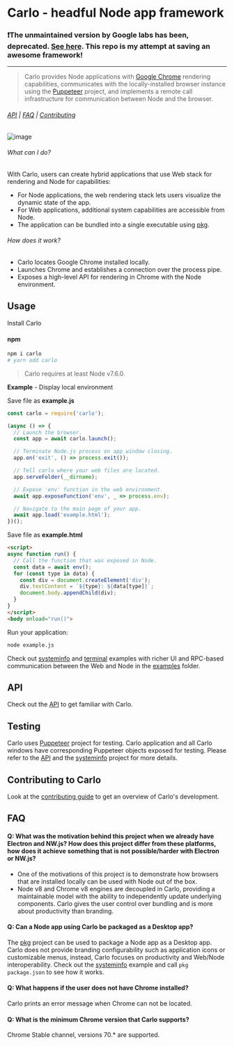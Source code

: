 # Carlo - headful Node app framework

### ❗The unmaintained version by Google labs has been, deprecated. [See here](https://github.com/GoogleChromeLabs/carlo/issues/163#issuecomment-592238093). This repo is my attempt at saving an awesome framework!

-----------------------


> Carlo provides Node applications with [Google Chrome](https://www.google.com/chrome/) rendering capabilities, communicates with the locally-installed browser instance using the [Puppeteer](https://github.com/GoogleChrome/puppeteer/) project, and implements a remote call infrastructure for communication between Node and the browser.

###### [API](https://github.com/GoogleChromeLabs/carlo/blob/master/API.md) | [FAQ](#faq) | [Contributing](https://github.com/GoogleChromeLabs/carlo/blob/master/CONTRIBUTING.md)

![image](https://user-images.githubusercontent.com/883973/47826256-0531fc80-dd34-11e8-9c8d-c1b93a6ba631.png)

<!-- [START usecases] -->
###### What can I do?

With Carlo, users can create hybrid applications that use Web stack for rendering and Node for capabilities:
- For Node applications, the web rendering stack lets users visualize the dynamic state of the app. 
- For Web applications, additional system capabilities are accessible from Node.
- The application can be bundled into a single executable using [pkg](https://github.com/zeit/pkg).

###### How does it work?

- Carlo locates Google Chrome installed locally.
- Launches Chrome and establishes a connection over the process pipe.
- Exposes a high-level API for rendering in Chrome with the Node environment.

<!-- [END usecases] -->

<!-- [START getstarted] -->

## Usage

Install Carlo

#### npm
```bash
npm i carlo
# yarn add carlo
```

> Carlo requires at least Node v7.6.0.

**Example** - Display local environment

Save file as **example.js**

```js
const carlo = require('carlo');

(async () => {
  // Launch the browser.
  const app = await carlo.launch();

  // Terminate Node.js process on app window closing.
  app.on('exit', () => process.exit());

  // Tell carlo where your web files are located.
  app.serveFolder(__dirname);

  // Expose 'env' function in the web environment.
  await app.exposeFunction('env', _ => process.env);

  // Navigate to the main page of your app.
  await app.load('example.html');
})();
```

Save file as **example.html**

```html
<script>
async function run() {
  // Call the function that was exposed in Node.
  const data = await env();
  for (const type in data) {
    const div = document.createElement('div');
    div.textContent = `${type}: ${data[type]}`;
    document.body.appendChild(div);
  }
}
</script>
<body onload="run()">
```

Run your application:

```bash
node example.js
```

Check out [systeminfo](https://github.com/GoogleChromeLabs/carlo/tree/master/examples/systeminfo) and [terminal](https://github.com/GoogleChromeLabs/carlo/tree/master/examples/terminal) examples with richer UI and RPC-based communication between the Web and Node in the [examples](https://github.com/GoogleChromeLabs/carlo/tree/master/examples) folder.

<!-- [END getstarted] -->

## API

Check out the [API](https://github.com/GoogleChromeLabs/carlo/blob/master/API.md) to get familiar with Carlo.


## Testing

Carlo uses [Puppeteer](https://pptr.dev/) project for testing. Carlo application and all Carlo windows have
corresponding Puppeteer objects exposed for testing. Please refer to the [API](https://github.com/GoogleChromeLabs/carlo/blob/master/API.md) and the [systeminfo](https://github.com/GoogleChromeLabs/carlo/tree/master/examples/systeminfo) project for more details.

## Contributing to Carlo

Look at the [contributing guide](https://github.com/GoogleChromeLabs/carlo/blob/master/CONTRIBUTING.md) to get an overview of Carlo's development.

<!-- [START faq] -->

## FAQ

#### Q: What was the motivation behind this project when we already have Electron and NW.js? How does this project differ from these platforms, how does it achieve something that is not possible/harder with Electron or NW.js?

- One of the motivations of this project is to demonstrate how browsers that are installed locally can be used with Node out of the box.
- Node v8 and Chrome v8 engines are decoupled in Carlo, providing a maintainable model with the ability to independently update underlying components. Carlo gives the user control over bundling and is more about productivity than branding.

#### Q: Can a Node app using Carlo be packaged as a Desktop app?

The [pkg](https://github.com/zeit/pkg) project can be used to package a Node app as a Desktop app. Carlo does not provide branding configurability such as application icons or customizable menus, instead, Carlo focuses on productivity and Web/Node interoperability. Check out the [systeminfo](https://github.com/GoogleChromeLabs/carlo/tree/master/examples/systeminfo) example and call `pkg package.json` to see how it works.

#### Q: What happens if the user does not have Chrome installed?

Carlo prints an error message when Chrome can not be located.

#### Q: What is the minimum Chrome version that Carlo supports?

Chrome Stable channel, versions 70.* are supported.


<!-- [END faq] -->
